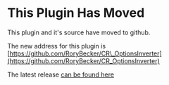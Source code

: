# This Plugin Has Moved #

This plugin and it's source have moved to github.

The new address for this plugin is [https://github.com/RoryBecker/CR\_OptionsInverter](https://github.com/RoryBecker/CR_OptionsInverter)

The latest release [can be found here](https://github.com/RoryBecker/CR_OptionsInverter/releases/latest)